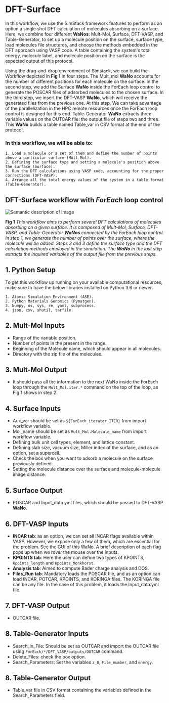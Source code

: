 # DFT-Surface
In this workflow, we use the SimStack framework features to perform as an option a single shot DFT calculation of molecules absorbing on a surface. Here, we combine four different **WaNos**: Mult-Mol, Surface, DFT-VASP, and Table-Generator, to set up a molecule position on the surface, surface type, load molecules file structures, and choose the methods embedded in the DFT approach using VASP code. A table containing the system's total energy, molecule label, and molecule position on the surface is the expected output of this protocol.

Using the drag-and-drop environment of Simstack, we can build the Workflow depicted in **Fig 1** in four steps. The Mult_mol **WaNo** accounts for the number of different positions for each molecule on the surface.  In the second step, we add the Surface **WaNo** inside the ForEach loop control to generate the POSCAR files of adsorbed molecules to the chosen surface. In the third step, we insert the DFT-VASP **WaNo**, which will receive the generated files from the previous one. At this step, We can take advantage of the parallelization in the HPC remote resources once the ForEach loop control is designed for this end.  Table-Generator **WaNo** extracts three variable values on the OUTCAR file: the output file of steps two and three. This **WaNo** builds a table named Table_var in CSV format at the end of the protocol. 

### In this workflow, we will be able to:
```
1. Load a molecule or a set of them and define the number of points above a particuĺar surface (Mult-Mol).
2. Defining the surface type and setting a molecule's position above the surface (Surface).
3. Run the DFT calculations using VASP code, accounting for the proper corrections (DFT-VASP).
4. Arrange all the total energy values of the system in a table format (Table-Generator). 
```

## DFT-Surface workflow with **_ForEach_** loop control
![Semantic description of image](Workflow_Surface.png)

**Fig 1** _This workflow aims to perform several DFT calculations of molecules absorbing on a given surface. It is composed of Mult-Mol, Surface, DFT-VASP, and Table-Generator **WaNos** connected by the ForEach loop control. In step 1, we generate the number of points over the surface, where the molecule will be added. Steps 2 and 3 define the surface type and the DFT calculation methods employed in the simulation. The **WaNo** in the last step extracts the inquired variables of the output file from the previous steps._

## 1. Python Setup
To get this workflow up running on your available computational resources, make sure to have the below libraries installed on Python 3.6 or newer.

```
1. Atomic Simulation Environment (ASE).
2. Python Materials Genomics (Pymatgen).
3. Numpy, os, sys, re, yaml, subprocess.
4. json, csv, shutil, tarfile. 
```
## 2. Mult-Mol Inputs
- Range of the variable position. 
- Number of points in the present in the range. 
- Beginning of the Molecule name, which should appear in all molecules. 
- Directory with the zip file of the molecules.
## 3. Mult-Mol Output
- It should pass all the information to the next WaNo inside the ForEach loop through the `Mult_Mol.iter.*` command on the top of the loop, as Fig 1 shows in step 2.
## 4. Surface Inputs
- Aux_var should be set as `${ForEach_iterator_ITER}` from import workflow variable.
- Mol_name should be set as `Mult_Mol.Molecule_name` from import workflow variable.
- Defining bulk unit cell types, element, and lattice constant.
- Defining slab size, vacuum size, Miller index of the surface, and as an option, set a supercell.
- Check the box when you want to adsorb a molecule on the surface previously defined.
- Setting the molecule distance over the surface and molecule-molecule image distance.
## 5. Surface Output
- POSCAR and Input_data.yml files, which should be passed to DFT-VASP **WaNo**.
## 6. DFT-VASP Inputs
- **INCAR tab**: as an option, we can set all INCAR flags available within VASP. However, we expose only a few of them, which are essential for the problem. See the GUI of this WaNo. A brief description of each flag pops up when we rover the mouse over the inputs.
- **KPOINTS tab**: Here the user can define two types of KPOINTS, `Kpoints_length` and `Kpoints_Monkhorst`.
- **Analysis tab**: Aimed to compute Bader charge analysis and DOS.
- **Files_Run tab**: Mandatory loads the POSCAR file, and as an option can load INCAR, POTCAR, KPOINTS, and KORINGA files. The KORINGA file can be any file. In the case of this problem, it loads the Input_data.yml file.
## 7. DFT-VASP Output
- OUTCAR file.
## 8. Table-Generator Inputs
- Search_in_File: Should be set as OUTCAR and import the OUTCAR file using `ForEach/*/DFT_VASP/outputs/OUTCAR` command.
- Delete_Files: check the box option.
- Search_Parameters: Set the variables `z_0`, `File_number`, and `energy`.  
## 8. Table-Generator Output
- Table_var file in CSV format containing the variables defined in the Search_Parameters field.
